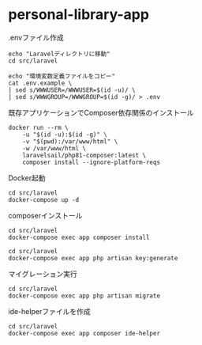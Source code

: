 # personal-library-app

.envファイル作成

```shell
echo "Laravelディレクトリに移動"
cd src/laravel

echo "環境変数定義ファイルをコピー"
cat .env.example \
| sed s/WWWUSER=/WWWUSER=$(id -u)/ \
| sed s/WWWGROUP=/WWWGROUP=$(id -g)/ > .env
```

既存アプリケーションでComposer依存関係のインストール

```shell
docker run --rm \
    -u "$(id -u):$(id -g)" \
    -v "$(pwd):/var/www/html" \
    -w /var/www/html \
    laravelsail/php81-composer:latest \
    composer install --ignore-platform-reqs
```

Docker起動

```shell
cd src/laravel
docker-compose up -d
```

composerインストール

```shell
cd src/laravel
docker-compose exec app composer install
```

```shell
cd src/laravel
docker-compose exec app php artisan key:generate
```

マイグレーション実行

```shell
cd src/laravel
docker-compose exec app php artisan migrate
```

ide-helperファイルを作成

```shell
cd src/laravel
docker-compose exec app composer ide-helper
```
